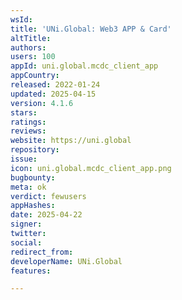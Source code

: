 ```yaml
---
wsId: 
title: 'UNi.Global: Web3 APP & Card'
altTitle: 
authors: 
users: 100
appId: uni.global.mcdc_client_app
appCountry: 
released: 2022-01-24
updated: 2025-04-15
version: 4.1.6
stars: 
ratings: 
reviews: 
website: https://uni.global
repository: 
issue: 
icon: uni.global.mcdc_client_app.png
bugbounty: 
meta: ok
verdict: fewusers
appHashes: 
date: 2025-04-22
signer: 
twitter: 
social: 
redirect_from: 
developerName: UNi.Global
features: 

---
```


